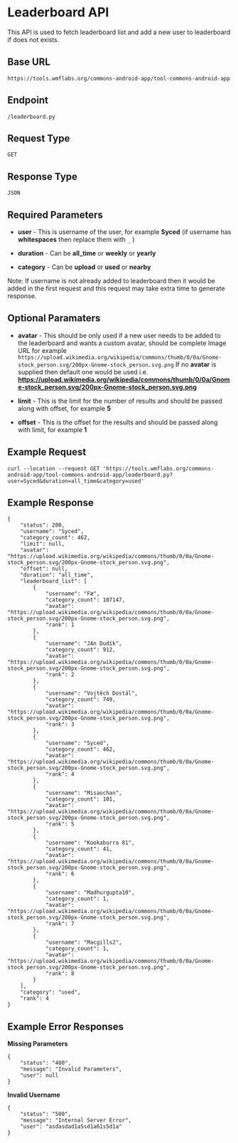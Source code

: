# Leaderboard API

This API is used to fetch leaderboard list and add a new user to leaderboard if does not exists.

## Base URL
`https://tools.wmflabs.org/commons-android-app/tool-commons-android-app`

## Endpoint
`/leaderboard.py`

## Request Type
`GET`

## Response Type
`JSON`

## Required Parameters

- **user** - This is username of the user, for example **Syced** (if username has **whitespaces** then replace them with `_` )

- **duration** - Can be **all_time** or **weekly** or **yearly**

- **category** - Can be **upload** or **used** or **nearby**

Note: If username is not already added to leaderboard then it would be added in the first request and this request may take extra time to generate response.

## Optional Paramaters

- **avatar** - This should be only used if a new user needs to be added to the leaderboard and wants a custom avatar, should be complete Image URL for example `https://upload.wikimedia.org/wikipedia/commons/thumb/0/0a/Gnome-stock_person.svg/200px-Gnome-stock_person.svg.png` If no **avatar** is supplied then default one would be used i.e. **https://upload.wikimedia.org/wikipedia/commons/thumb/0/0a/Gnome-stock_person.svg/200px-Gnome-stock_person.svg.png**

- **limit** - This is the limit for the number of results and should be passed along with offset, for example **5**

- **offset** - This is the offset for the results and should be passed along with limit, for example **1**

## Example Request

```
curl --location --request GET 'https://tools.wmflabs.org/commons-android-app/tool-commons-android-app/leaderboard.py?user=Syced&duration=all_time&category=used'
```

## Example Response

```
{
    "status": 200,
    "username": "Syced",
    "category_count": 462,
    "limit": null,
    "avatar": "https://upload.wikimedia.org/wikipedia/commons/thumb/0/0a/Gnome-stock_person.svg/200px-Gnome-stock_person.svg.png",
    "offset": null,
    "duration": "all_time",
    "leaderboard_list": [
        {
            "username": "Fæ",
            "category_count": 107147,
            "avatar": "https://upload.wikimedia.org/wikipedia/commons/thumb/0/0a/Gnome-stock_person.svg/200px-Gnome-stock_person.svg.png",
            "rank": 1
        },
        {
            "username": "JAn Dudík",
            "category_count": 912,
            "avatar": "https://upload.wikimedia.org/wikipedia/commons/thumb/0/0a/Gnome-stock_person.svg/200px-Gnome-stock_person.svg.png",
            "rank": 2
        },
        {
            "username": "Vojtěch Dostál",
            "category_count": 749,
            "avatar": "https://upload.wikimedia.org/wikipedia/commons/thumb/0/0a/Gnome-stock_person.svg/200px-Gnome-stock_person.svg.png",
            "rank": 3
        },
        {
            "username": "Syced",
            "category_count": 462,
            "avatar": "https://upload.wikimedia.org/wikipedia/commons/thumb/0/0a/Gnome-stock_person.svg/200px-Gnome-stock_person.svg.png",
            "rank": 4
        },
        {
            "username": "Misaochan",
            "category_count": 101,
            "avatar": "https://upload.wikimedia.org/wikipedia/commons/thumb/0/0a/Gnome-stock_person.svg/200px-Gnome-stock_person.svg.png",
            "rank": 5
        },
        {
            "username": "Kookaburra 81",
            "category_count": 41,
            "avatar": "https://upload.wikimedia.org/wikipedia/commons/thumb/0/0a/Gnome-stock_person.svg/200px-Gnome-stock_person.svg.png",
            "rank": 6
        },
        {
            "username": "Madhurgupta10",
            "category_count": 1,
            "avatar": "https://upload.wikimedia.org/wikipedia/commons/thumb/0/0a/Gnome-stock_person.svg/200px-Gnome-stock_person.svg.png",
            "rank": 7
        },
        {
            "username": "Macgills2",
            "category_count": 1,
            "avatar": "https://upload.wikimedia.org/wikipedia/commons/thumb/0/0a/Gnome-stock_person.svg/200px-Gnome-stock_person.svg.png",
            "rank": 8
        }
    ],
    "category": "used",
    "rank": 4
}
```

## Example Error Responses

**Missing Parameters**
```
{
    "status": "400",
    "message": "Invalid Parameters",
    "user": null
}
```

**Invalid Username**
```
{
    "status": "500",
    "message": "Internal Server Error",
    "user": "asdasdad1a5sd1a61s5d1a"
}
```